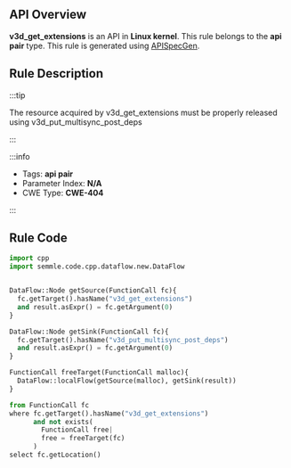 ---
---


## API Overview
**v3d_get_extensions** is an API in **Linux kernel**. This rule belongs to the **api pair** type. This rule is generated using [APISpecGen](../../tools/APISpecGen).
## Rule Description

:::tip

The resource acquired by v3d_get_extensions must be properly released using v3d_put_multisync_post_deps

:::

:::info

- Tags: **api pair**
- Parameter Index: **N/A**
- CWE Type: **CWE-404**

:::

## Rule Code
```python
import cpp
import semmle.code.cpp.dataflow.new.DataFlow


DataFlow::Node getSource(FunctionCall fc){
  fc.getTarget().hasName("v3d_get_extensions")
  and result.asExpr() = fc.getArgument(0)
}

DataFlow::Node getSink(FunctionCall fc){
  fc.getTarget().hasName("v3d_put_multisync_post_deps")
  and result.asExpr() = fc.getArgument(0)
}

FunctionCall freeTarget(FunctionCall malloc){
  DataFlow::localFlow(getSource(malloc), getSink(result))
}

from FunctionCall fc
where fc.getTarget().hasName("v3d_get_extensions")
      and not exists(
        FunctionCall free| 
        free = freeTarget(fc)
      )
select fc.getLocation()

    
```